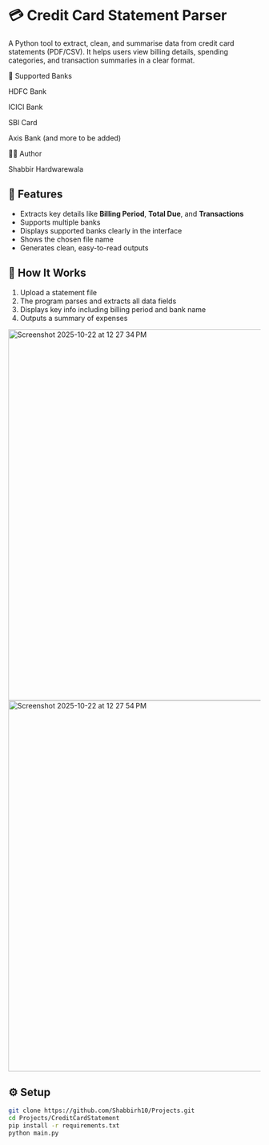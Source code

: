 # 💳 Credit Card Statement Parser

A Python tool to extract, clean, and summarise data from credit card statements (PDF/CSV). 
It helps users view billing details, spending categories, and transaction summaries in a clear format.

🧩 Supported Banks

HDFC Bank

ICICI Bank

SBI Card

Axis Bank
(and more to be added)

👨‍💻 Author

Shabbir Hardwarewala

## 🚀 Features
- Extracts key details like **Billing Period**, **Total Due**, and **Transactions**
- Supports multiple banks
- Displays supported banks clearly in the interface
- Shows the chosen file name
- Generates clean, easy-to-read outputs

## 🧠 How It Works
1. Upload a statement file  
2. The program parses and extracts all data fields  
3. Displays key info including billing period and bank name  
4. Outputs a summary of expenses

<img width="832" height="740" alt="Screenshot 2025-10-22 at 12 27 34 PM" src="https://github.com/user-attachments/assets/613446cc-5c26-429f-a051-3d5bd79e1520" />
<img width="832" height="740" alt="Screenshot 2025-10-22 at 12 27 54 PM" src="https://github.com/user-attachments/assets/a0c4c967-04c1-45df-92b1-19694ea0e455" />



## ⚙️ Setup
```bash
git clone https://github.com/Shabbirh10/Projects.git
cd Projects/CreditCardStatement
pip install -r requirements.txt
python main.py

